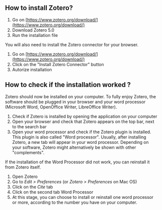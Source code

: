 ## How to install Zotero?

1. Go on [https://www.zotero.org/download/](https://www.zotero.org/download/)
2. Download Zotero 5.0
3. Run the installation file

You will also need to install the Zotero connector for your browser.

1. Go on [https://www.zotero.org/download/](https://www.zotero.org/download/)
2. Click on the "Install Zotero Connector" button
3. Autorize installation

## How to check if the installation worked ?

Zotero should now be installed on your computer. To fully enjoy Zotero, the software should be plugged in your browser and your word processor (Microsoft Word, OpenOffice Writer, LibreOffice Writer).

1. Check if Zotero is installed by opening the application on your computer
2. Open your browser and check that Zotero appears on the top bar, next to the search bar
3. Open your word processor and check if the Zotero plugin is installed. This plugin is also called "Word processor". Usually, after installing Zotero, a new tab will appear in your word processor. Depending on your software, Zotero might alternatively be shown with other "complements".

If the installation of the Word Processor did not work, you can reinstall it from Zotero itself.   

1. Open Zotero
2. Go to *Edit > Preferences* (or *Zotero > Preferences* on Mac OS)
3. Click on the *Cite* tab
4. Click on the second tab Word Processor
5. At this stage, you can choose to install or reinstall one word processor or more, according to the number you have on your computer.
